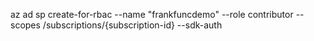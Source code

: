 


az ad sp create-for-rbac --name "frankfuncdemo" --role contributor --scopes /subscriptions/{subscription-id} --sdk-auth